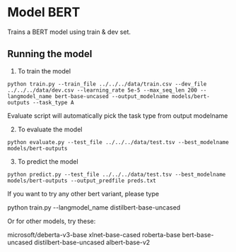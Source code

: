 
# Model BERT

Trains a BERT model using train & dev set.

## Running the model

1. To train the model

```
python train.py --train_file ../../../data/train.csv --dev_file ../../../data/dev.csv --learning_rate 5e-5 --max_seq_len 200 --langmodel_name bert-base-uncased --output_modelname models/bert-outputs --task_type A
```

Evaluate script will automatically pick the task type from output modelname

2. To evaluate the model

```
python evaluate.py --test_file ../../../data/test.tsv --best_modelname models/bert-outputs
```

3. To predict the model

```
python predict.py --test_file ../../../data/test.tsv --best_modelname models/bert-outputs --output_predfile preds.txt
```

If you want to try any other bert variant, please type

python train.py --langmodel_name distilbert-base-uncased

Or for other models, try these:

microsoft/deberta-v3-base
xlnet-base-cased
roberta-base
bert-base-uncased
distilbert-base-uncased
albert-base-v2

